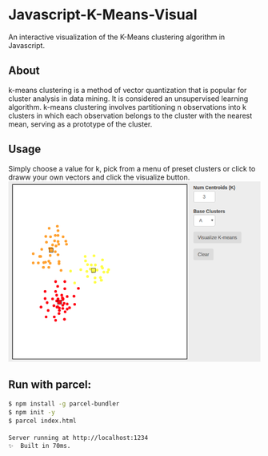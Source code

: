 # Javascript-K-Means-Visual
An interactive visualization of the K-Means clustering algorithm in Javascript.

## About
k-means clustering is a method of vector quantization that is popular for cluster analysis in data mining. It is considered an unsupervised learning algorithm. k-means clustering involves partitioning n observations into k clusters in which each observation belongs to the cluster with the nearest mean, serving as a prototype of the cluster.
## Usage
Simply choose a value for k, pick from a menu of preset clusters or click to draww your own vectors and click the visualize button.
<br/>
<img src="./km.png">

## Run with parcel:
```bash  
$ npm install -g parcel-bundler
$ npm init -y
$ parcel index.html
    
Server running at http://localhost:1234 
✨  Built in 70ms.
